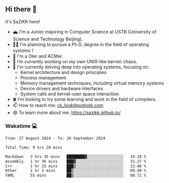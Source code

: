 ## Hi there 👋

It's SaZiKK here!

- 🏔️ I'm a Junior majoring in Computer Science  at USTB (University of Science and Technology Beijing).
- 🧑‍🎓 I'm planning to pursue a Ph.D. degree in the field of operating systems！
- 🚀 I'm a OIer and ACMer.
- 🔭 I’m currently working on my own UNIX-like kernel: chaos.
- 🌱 I'm currently delving deep into operating systems, focusing on:
  - Kernel architecture and design principles
  - Process management
  - Memory management techniques, including virtual memory systems
  - Device drivers and hardware interfaces
  - System calls and kernel-user space interaction
- 🍀 I'm looking to try some learning and work in the field of compilers.
- 📫 How to reach me: ck_look@outlook.com
- 😄 To learn more about me: https://sazikk.github.io/

  
<!--
**SaZiKK/SaZiKK** is a ✨ _special_ ✨ repository because its `README.md` (this file) appears on your GitHub profile.

Here are some ideas to get you started:

- 🔭 I’m currently working on ...
- 🌱 I’m currently learning ...
- 👯 I’m looking to collaborate on ...
- 🤔 I’m looking for help with ...
- 💬 Ask me about ...
- 📫 How to reach me: ...
- 😄 Pronouns: ...
- ⚡ Fun fact: ...
-->

### Wakatime 💻

<!--START_SECTION:waka-->

```txt
From: 27 August 2024 - To: 26 September 2024

Total Time: 9 hrs 28 mins

Markdown   3 hrs 35 mins   ████████▓░░░░░░░░░░░░░░░░   34.18 %
Assembly   1 hr 36 mins    ███▓░░░░░░░░░░░░░░░░░░░░░   15.27 %
C++        1 hr 25 mins    ███▒░░░░░░░░░░░░░░░░░░░░░   13.46 %
Other      1 hr 3 mins     ██▒░░░░░░░░░░░░░░░░░░░░░░   09.99 %
YAML       55 mins         ██▒░░░░░░░░░░░░░░░░░░░░░░   08.72 %
```

<!--END_SECTION:waka-->
